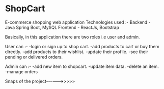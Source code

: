 # ShopCart
E-commerce shopping web application
Technologies used :-
  Backend - Java Spring Boot, MySQL
  Frontend - ReactJs, Bootstrap

Basically, in this application there are two roles i.e user and admin.

User can :-
-login or sign up to shop cart.
-add products to cart or buy them directly.
-add products to their wishlist.
-update their profile.
-see their pending or delivered orders.

Admin can :-
-add new item to shopcart.
-update item data.
-delete an item.
-manage orders

Snaps of the project------>>>>>


